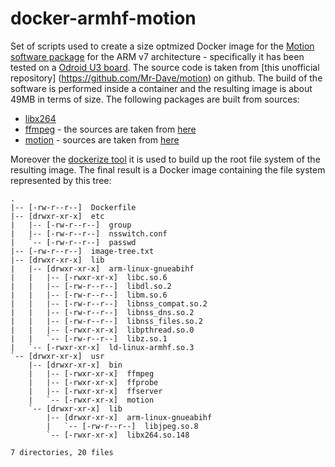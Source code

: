 # docker-armhf-motion

Set of scripts used to create a size optmized Docker image for the [Motion software package](http://www.lavrsen.dk/foswiki/bin/view/Motion/WebHome) for the ARM v7 architecture - specifically it has been tested on a [Odroid U3 board](http://www.hardkernel.com/main/products/prdt_info.php?g_code=g138745696275). The source code is taken from [this unofficial repository] (https://github.com/Mr-Dave/motion) on github.
The build of the software is performed inside a container and the resulting image is about 49MB in terms of size.
The following packages are built from sources:
* [libx264](http://git.videolan.org/?p=x264.git;a=summary)
* [ffmpeg](https://www.ffmpeg.org/) - the sources are taken from [here](https://github.com/FFmpeg/FFmpeg.git)
* [motion](http://www.lavrsen.dk/foswiki/bin/view/Motion/WebHome) - sources are taken from [here](https://github.com/Mr-Dave/motion.git)

Moreover the [dockerize tool](https://github.com/larsks/dockerize) it is used to build up the root file system of the resulting image.
The final result is a Docker image containing the file system represented by this tree:
```
.
|-- [-rw-r--r--]  Dockerfile
|-- [drwxr-xr-x]  etc
|   |-- [-rw-r--r--]  group
|   |-- [-rw-r--r--]  nsswitch.conf
|   `-- [-rw-r--r--]  passwd
|-- [-rw-r--r--]  image-tree.txt
|-- [drwxr-xr-x]  lib
|   |-- [drwxr-xr-x]  arm-linux-gnueabihf
|   |   |-- [-rwxr-xr-x]  libc.so.6
|   |   |-- [-rw-r--r--]  libdl.so.2
|   |   |-- [-rw-r--r--]  libm.so.6
|   |   |-- [-rw-r--r--]  libnss_compat.so.2
|   |   |-- [-rw-r--r--]  libnss_dns.so.2
|   |   |-- [-rw-r--r--]  libnss_files.so.2
|   |   |-- [-rwxr-xr-x]  libpthread.so.0
|   |   `-- [-rw-r--r--]  libz.so.1
|   `-- [-rwxr-xr-x]  ld-linux-armhf.so.3
`-- [drwxr-xr-x]  usr
    |-- [drwxr-xr-x]  bin
    |   |-- [-rwxr-xr-x]  ffmpeg
    |   |-- [-rwxr-xr-x]  ffprobe
    |   |-- [-rwxr-xr-x]  ffserver
    |   `-- [-rwxr-xr-x]  motion
    `-- [drwxr-xr-x]  lib
        |-- [drwxr-xr-x]  arm-linux-gnueabihf
        |   `-- [-rw-r--r--]  libjpeg.so.8
        `-- [-rwxr-xr-x]  libx264.so.148

7 directories, 20 files
```

 
